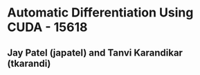 # Automatic Differentiation Using CUDA - 15618

## Jay Patel (japatel) and Tanvi Karandikar (tkarandi)
